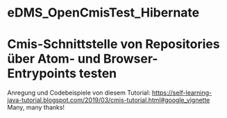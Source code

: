 # eDMS_OpenCmisTest_Hibernate
# Cmis-Schnittstelle von Repositories über Atom- und Browser-Entrypoints testen
Anregung und Codebeispiele von diesem Tutorial: https://self-learning-java-tutorial.blogspot.com/2019/03/cmis-tutorial.html#google_vignette
Many, many thanks!

